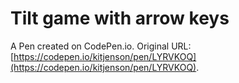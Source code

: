 # Tilt game with arrow keys

A Pen created on CodePen.io. Original URL: [https://codepen.io/kitjenson/pen/LYRVKOQ](https://codepen.io/kitjenson/pen/LYRVKOQ).


